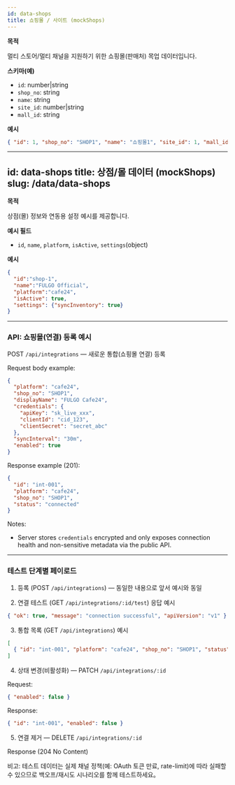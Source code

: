 ```yaml
---
id: data-shops
title: 쇼핑몰 / 사이트 (mockShops)
---
```


**목적**

멀티 스토어/멀티 채널을 지원하기 위한 쇼핑몰(판매처) 목업 데이터입니다.

**스키마(예)**

- `id`: number|string
- `shop_no`: string
- `name`: string
- `site_id`: number|string
- `mall_id`: string

**예시**

```json
{ "id": 1, "shop_no": "SHOP1", "name": "쇼핑몰1", "site_id": 1, "mall_id": "MALL1" }
```

---
id: data-shops
title: 상점/몰 데이터 (mockShops)
slug: /data/data-shops
---

**목적**

상점(몰) 정보와 연동용 설정 예시를 제공합니다.

**예시 필드**

- `id`, `name`, `platform`, `isActive`, `settings`(object)

**예시**

```json
{
  "id":"shop-1",
  "name":"FULGO Official",
  "platform":"cafe24",
  "isActive": true,
  "settings": {"syncInventory": true}
}
```

---
### API: 쇼핑몰(연결) 등록 예시

POST `/api/integrations` — 새로운 통합(쇼핑몰 연결) 등록

Request body example:

```json
{
  "platform": "cafe24",
  "shop_no": "SHOP1",
  "displayName": "FULGO Cafe24",
  "credentials": {
    "apiKey": "sk_live_xxx",
    "clientId": "cid_123",
    "clientSecret": "secret_abc"
  },
  "syncInterval": "30m",
  "enabled": true
}
```

Response example (201):

```json
{
  "id": "int-001",
  "platform": "cafe24",
  "shop_no": "SHOP1",
  "status": "connected"
}
```

Notes:
- Server stores `credentials` encrypted and only exposes connection health and non-sensitive metadata via the public API.

---
### 테스트 단계별 페이로드

1) 등록 (POST `/api/integrations`) — 동일한 내용으로 앞서 예시와 동일

2) 연결 테스트 (GET `/api/integrations/:id/test`) 응답 예시

```json
{ "ok": true, "message": "connection successful", "apiVersion": "v1" }
```

3) 통합 목록 (GET `/api/integrations`) 예시

```json
[
  { "id": "int-001", "platform": "cafe24", "shop_no": "SHOP1", "status": "connected", "lastSync": "2025-09-14T12:00:00Z" }
]
```

4) 상태 변경(비활성화) — PATCH `/api/integrations/:id`

Request:
```json
{ "enabled": false }
```

Response:
```json
{ "id": "int-001", "enabled": false }
```

5) 연결 제거 — DELETE `/api/integrations/:id`

Response (204 No Content)

비고: 테스트 데이터는 실제 채널 정책(예: OAuth 토큰 만료, rate-limit)에 따라 실패할 수 있으므로 백오프/재시도 시나리오를 함께 테스트하세요。



